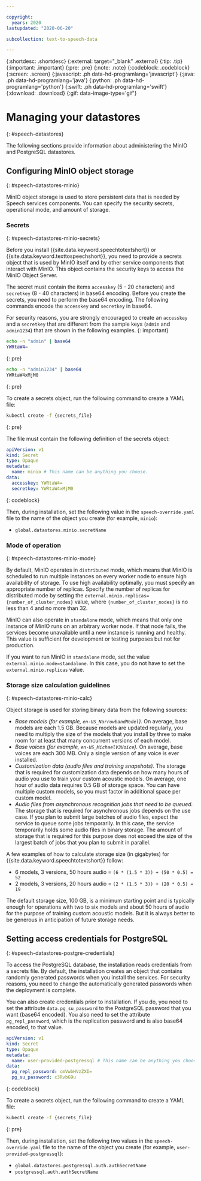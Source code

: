 ```yaml
---

copyright:
  years: 2020
lastupdated: "2020-06-20"

subcollection: text-to-speech-data

---
```


{:shortdesc: .shortdesc}
{:external: target="_blank" .external}
{:tip: .tip}
{:important: .important}
{:pre: .pre}
{:note: .note}
{:codeblock: .codeblock}
{:screen: .screen}
{:javascript: .ph data-hd-programlang='javascript'}
{:java: .ph data-hd-programlang='java'}
{:python: .ph data-hd-programlang='python'}
{:swift: .ph data-hd-programlang='swift'}
{:download: .download}
{:gif: data-image-type='gif'}

# Managing your datastores
{: #speech-datastores}

The following sections provide information about administering the MinIO and PostgreSQL datastores.

## Configuring MinIO object storage
{: #speech-datastores-minio}

MinIO object storage is used to store persistent data that is needed by Speech services components. You can specify the security secrets, operational mode, and amount of storage.

### Secrets
{: #speech-datastores-minio-secrets}

Before you install {{site.data.keyword.speechtotextshort}} or {{site.data.keyword.texttospeechshort}}, you need to provide a secrets object that is used by MinIO itself and by other service components that interact with MinIO. This object contains the security keys to access the MinIO Object Server.

The secret must contain the items `accesskey` (5 - 20 characters) and `secretkey` (8 - 40 characters) in base64 encoding. Before you create the secrets, you need to perform the base64 encoding. The following commands encode the `accesskey` and `secretkey` in base64.

For security reasons, you are strongly encouraged to create an `accesskey` and a `secretkey` that are different from the sample keys (`admin` and `admin1234`) that are shown in the following examples.
{: important}

```bash
echo -n "admin" | base64
YWRtaW4=
```
{: pre}

```bash
echo -n "admin1234" | base64
YWRtaW4xMjM0
```
{: pre}

To create a secrets object, run the following command to create a YAML file:

```bash
kubectl create -f {secrets_file}
```
{: pre}

The file must contain the following definition of the secrets object:

```yaml
apiVersion: v1
kind: Secret
type: Opaque
metadata:
  name: minio # This name can be anything you choose.
data:
  accesskey: YWRtaW4=
  secretkey: YWRtaW4xMjM0
```
{: codeblock}

Then, during installation, set the following value in the `speech-override.yaml` file to the name of the object you create (for example, `minio`):

-   `global.datastores.minio.secretName`

### Mode of operation
{: #speech-datastores-minio-mode}

By default, MinIO operates in `distributed` mode, which means that MinIO is scheduled to run multiple instances on every worker node to ensure high availability of storage. To use high availability optimally, you must specify an appropriate number of replicas. Specify the number of replicas for distributed mode by setting the `external.minio.replicas={number_of_cluster_nodes}` value, where `{number_of_cluster_nodes}` is no less than 4 and no more than 32.

MinIO can also operate in `standalone` mode, which means that only one instance of MinIO runs on an arbitrary worker node. If that node fails, the services become unavailable until a new instance is running and healthy. This value is sufficient for development or testing purposes but not for production.

If you want to run MinIO in `standalone` mode, set the value `external.minio.mode=standalone`. In this case, you do not have to set the `external.minio.replicas` value.

### Storage size calculation guidelines
{: #speech-datastores-minio-calc}

Object storage is used for storing binary data from the following sources:

-   *Base models (for example, `en-US_NarrowbandModel`).* On average, base models are each 1.5 GB. Because models are updated regularly, you need to multiply the size of the models that you install by three to make room for at least that many concurrent versions of each model.
-   *Base voices (for example, `en-US_MichaelV3Voice`).* On average, base voices are each 300 MB. Only a single version of any voice is ever installed.
-   *Customization data (audio files and training snapshots).* The storage that is required for customization data depends on how many hours of audio you use to train your custom acoustic models. On average, one hour of audio data requires 0.5 GB of storage space. You can have multiple custom models, so you must factor in additional space per custom model.
-   *Audio files from asynchronous recognition jobs that need to be queued.* The storage that is required for asynchronous jobs depends on the use case. If you plan to submit large batches of audio files, expect the service to queue some jobs temporarily. In this case, the service temporarily holds some audio files in binary storage. The amount of storage that is required for this purpose does not exceed the size of the largest batch of jobs that you plan to submit in parallel.

A few examples of how to calculate storage size (in gigabytes) for {{site.data.keyword.speechtotextshort}} follow:

-   6 models, 3 versions, 50 hours audio = `(6 * (1.5 * 3)) + (50 * 0.5) = 52`
-   2 models, 3 versions, 20 hours audio = `(2 * (1.5 * 3)) + (20 * 0.5) = 19`

The default storage size, 100 GB, is a minimum starting point and is typically enough for operations with two to six models and about 50 hours of audio for the purpose of training custom acoustic models. But it is always better to be generous in anticipation of future storage needs.

## Setting access credentials for PostgreSQL
{: #speech-datastores-postgre-credentials}

To access the PostgreSQL database, the installation reads credentials from a secrets file. By default, the installation creates an object that contains randomly generated passwords when you install the services. For security reasons, you need to change the automatically generated passwords when the deployment is complete.

You can also create credentials prior to installation. If you do, you need to set the attribute `data.pg_su_password` to the PostgreSQL password that you want (base64 encoded). You also need to set the attribute `pg_repl_password`, which is the replication password and is also base64 encoded, to that value.

```yaml
apiVersion: v1
kind: Secret
type: Opaque
metadata:
  name: user-provided-postgressql # This name can be anything you choose.
data:
  pg_repl_password: cmVwbHVzZXI=
  pg_su_password: c3RvbG9u

```
{: codeblock}

To create a secrets object, run the following command to create a YAML file:

```bash
kubectl create -f {secrets_file}
```
{: pre}

Then, during installation, set the following two values in the `speech-override.yaml` file to the name of the object you create (for example, `user-provided-postgressql`):

-   `global.datastores.postgressql.auth.authSecretName`
-   `postgressql.auth.authSecretName`
